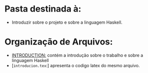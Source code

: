 # Pasta destinada à:
 - Introduzir sobre o projeto e sobre a linguagem Haskell.

 # Organização de Arquivos:
   - [INTRODUCTION:](./INTRODUCTION.md) contém a introdução sobre o trabalho e sobre a linguagem Haskell
   - [`introducion.tex`:] apresenta o codigo latex do mesmo arquivo.